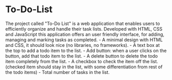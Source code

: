 # To-Do-List
The project called "To-Do List" is a web application that enables users to efficiently organize and handle their task lists. Developed with HTML, CSS and JavaScript this application offers an user friendly interface, for adding, managing and marking tasks as completed.
	-	A minimal design with HTML and CSS, it should look nice (no libraries, no frameworks).
	-	A text box at the top to add a todo item to the list.
	-	Add button: when a user clicks on the button, add that todo item to the list.
	-	A delete button to delete the todo item completely from the list.
	-	A checkbox to check the item off the list. (checked item should stay in the list, with some differentiation from rest of the todo items)
	-	Total number of tasks in the list.

